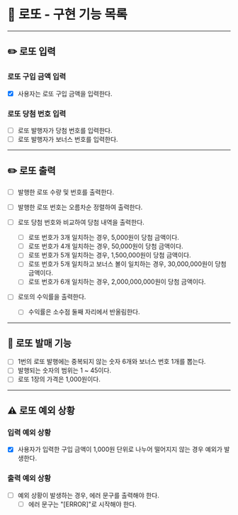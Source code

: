 
# 📌 로또 - 구현 기능 목록

---

## ✏️ 로또 입력

### 로또 구입 금액 입력

- [x] 사용자는 로또 구입 금액을 입력한다.

### 로또 당첨 번호 입력

- [ ] 로또 발행자가 당첨 번호를 입력한다.
- [ ] 로또 발행자가 보너스 번호를 입력한다.

---

## ✏️ 로또 출력

- [ ] 발행한 로또 수량 및 번호를 출력한다.

- [ ] 발행한 로또 번호는 오름차순 정렬하여 출력한다.

- [ ] 로또 당첨 번호와 비교하여 당첨 내역을 출력한다.
    - [ ] 로또 번호가 3개 일치하는 경우, 5,000원이 당첨 금액이다.
    - [ ] 로또 번호가 4개 일치하는 경우, 50,000원이 당첨 금액이다.
    - [ ] 로또 번호가 5개 일치하는 경우, 1,500,000원이 당첨 금액이다.
    - [ ] 로또 번호가 5개 일치하고 보너스 볼이 일치하는 경우, 30,000,000원이 당첨 금액이다.
    - [ ] 로또 번호가 6개 일치하는 경우, 2,000,000,000원이 당첨 금액이다.

- [ ] 로또의 수익률을 출력한다.
    - [ ] 수익률은 소수점 둘째 자리에서 반올림한다.

---

## 🎱 로또 발매 기능

- [ ] 1번의 로또 발행에는 중복되지 않는 숫자 6개와 보너스 번호 1개를 뽑는다.
- [ ] 발행되는 숫자의 범위는 1 ~ 45이다.
- [ ] 로또 1장의 가격은 1,000원이다.

---

## ⚠️ 로또 예외 상황

### 입력 예외 상황

- [x] 사용자가 입력한 구입 금액이 1,000원 단위로 나누어 떨어지지 않는 경우 예외가 발생한다.

### 출력 예외 상황

- [ ] 예외 상황이 발생하는 경우, 에러 문구를 출력해야 한다.
    - [ ] 에러 문구는 "[ERROR]"로 시작해야 한다.
